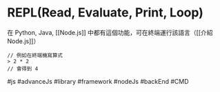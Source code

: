 # REPL(Read, Evaluate, Print, Loop)
在 Python, Java, [[Node.js]] 中都有這個功能，可在終端運行該語言（[[介紹 Node.js]]）

```shell
// 例如在終端機寫算式
> 2 * 2
// 會得到 4
```

#js #advanceJs #library #framework #nodeJs #backEnd #CMD